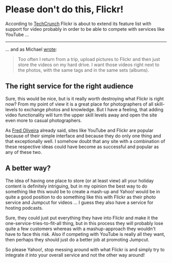 # Please don't do this, Flickr!

According to [TechCrunch](http://www.techcrunch.com/2007/08/03/reconfirmation-flickr-to-add-video/) Flickr is about to extend its feature list with support for video probably in order to be able to compete with services like YouTube ...

-------------------------------

... and as Michael [wrote](http://www.techcrunch.com/2007/08/03/reconfirmation-flickr-to-add-video/):

> Too often I return from a trip, upload pictures to Flickr and then just store the videos on my hard drive. I want those videos right next to the photos, with the same tags and in the same sets (albums).

## The right service for the right audience

Sure, this would be nice, but is it really worth destroying what Flickr is right now? From my point of view it is a great place for photographers of all skill-levels to exchange photos and knowledge. But I have a feeling, that adding video functionality will turn the upper skill levels away and open the site even more to casual photographers.

As [Fred Oliveira](http://blog.webreakstuff.com/2007/08/flickr-adding-video/) already said, sites like YouTube and Flickr are popular because of their simple interface and because they do only one thing and that exceptionally well. I somehow doubt that any site with a combination of these respective ideas could have become as successful and popular as any of these two.

## A better way?

The idea of having one place to store (or at least view) all your holiday content is definitely intriguing, but in my opinion the best way to do something like this would be to create a mash-up and Yahoo! would be in quite a good position to do something like this with Flickr as their photo service and Jumpcut for videos ... I guess they also have a service for hosting podcasts.  

Sure, they could just put everything they have into Flickr and make it the one-service-tries-to-fit-all thing, but in this process they will probably lose quite a few customers whereas with a mashup-approach they wouldn't have to face this risk. Also if competing with YouTube is really all they want, then perhaps they should just do a better job at promoting Jumpcut.

So please Yahoo!, stop messing around with what Flickr is and simply try to integrate *it* into your overall service and not the other way around!
